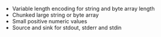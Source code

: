 - Variable length encoding for string and byte array length
- Chunked large string or byte array
- Small positive numeric values
- Source and sink for stdout, stderr and stdin
